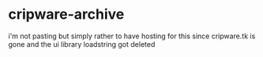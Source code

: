 # cripware-archive

i'm not pasting but simply rather to have hosting for this since cripware.tk is gone and the ui library loadstring got deleted
